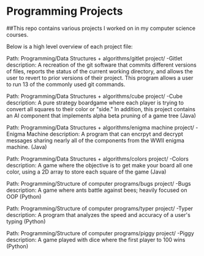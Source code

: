 # Programming Projects

##This repo contains various projects I worked on in my computer science courses.

Below is a high level overview of each project file:

Path: Programming/Data Structures + algorithms/gitlet project/
-Gitlet description: A recreation of the git software that commits different versions of files, reports the status of the current working directory, and allows the user to revert to prior versions of their project.  This program allows a user to run 13 of the commonly used git commands.

Path: Programming/Data Structures + algorithms/cube project/
-Cube description: A pure strategy boardgame where each player is trying to convert all squares to their color or "side."
       In addition, this project contains an AI component that implements alpha beta pruning of a game tree (Java)
  
Path: Programming/Data Structures + algorithms/enigma machine project/
-Enigma Machine description: A program that can encrpyt and decrypt messages sharing nearly all of the components from the WWII enigma machine. (Java)

Path: Programming/Data Structures + algorithms/colors project/
-Colors description: A game where the objective is to get make your board all one color, using a 2D array to store each square of the game (Java)

Path: Programming/Structure of computer programs/bugs project/
-Bugs description:  A game where ants battle against bees; heavily focused on OOP (Python)

Path: Programming/Structure of computer programs/typer project/
-Typer description:  A program that analyzes the speed and accuracy of a user's typing (Python)

Path: Programming/Structure of computer programs/piggy project/
-Piggy description:  A game played with dice where the first player to 100 wins (Python)
